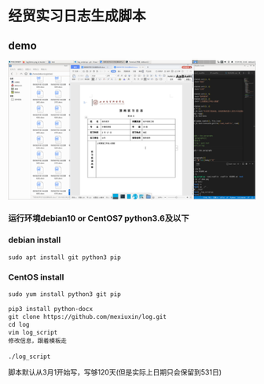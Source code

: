 # 经贸实习日志生成脚本
## demo
![demo](./demo.png)

### 运行环境debian10 or CentOS7    python3.6及以下

### debian install
    sudo apt install git python3 pip
    
### CentOS install
    sudo yum install python3 git pip


```
pip3 install python-docx
git clone https://github.com/mexiuxin/log.git
cd log
vim log_script
修改信息，跟着模板走

./log_script
```
脚本默认从3月1开始写，写够120天(但是实际上日期只会保留到531日)
